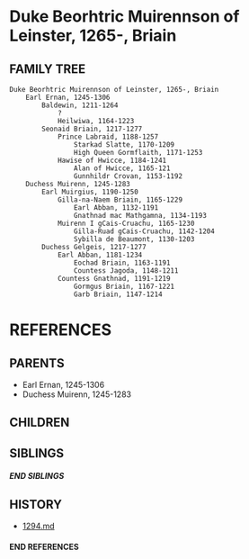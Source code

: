 # Duke Beorhtric Muirennson of Leinster, 1265-, Briain

## FAMILY TREE
```
Duke Beorhtric Muirennson of Leinster, 1265-, Briain
    Earl Ernan, 1245-1306
        Baldewin, 1211-1264
            ?
            Heilwiwa, 1164-1223
        Seonaid Briain, 1217-1277
            Prince Labraid, 1188-1257
                Starkad Slatte, 1170-1209
                High Queen Gormflaith, 1171-1253
            Hawise of Hwicce, 1184-1241
                Alan of Hwicce, 1165-121
                Gunnhildr Crovan, 1153-1192
    Duchess Muirenn, 1245-1283
        Earl Muirgius, 1190-1250
            Gilla-na-Naem Briain, 1165-1229
                Earl Abban, 1132-1191
                Gnathnad mac Mathgamna, 1134-1193
            Muirenn I gCais-Cruachu, 1165-1230
                Gilla-Ruad gCais-Cruachu, 1142-1204
                Sybilla de Beaumont, 1130-1203
        Duchess Gelgeis, 1217-1277
            Earl Abban, 1181-1234
                Eochad Briain, 1163-1191
                Countess Jagoda, 1148-1211
            Countess Gnathnad, 1191-1219
                Gormgus Briain, 1167-1221
                Garb Briain, 1147-1214

```


# REFERENCES

## PARENTS 
* Earl Ernan, 1245-1306
* Duchess Muirenn, 1245-1283

## CHILDREN 

## SIBLINGS

##### END SIBLINGS  
## HISTORY
* [1294.md](../h/1294.md)

#### END REFERENCES
